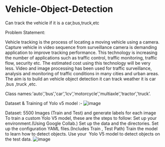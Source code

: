 # Vehicle-Object-Detection
Can track the vehicle if it is a car,bus,truck,etc

Problem Statement:

Vehicle tracking is the process of locating a moving vehicle using a camera. Capture vehicle in video sequence from surveillance camera is demanding application to improve tracking performance. This technology is increasing the number of applications such as traffic control, traffic monitoring, traffic flow, security etc. The estimated cost using this technology will be very less. Video and image processing has been used for traffic surveillance, analysis and monitoring of traffic conditions in many cities and urban areas. The aim is to build an vehicle object detection it can track weather it is car ,bus ,truck ,etc.

Class names:'auto','bus','car','lcv','motorcycle','multiaxle','tractor','truck’.


Dataset & Training of Yolo v5 model :-
![image](https://user-images.githubusercontent.com/75730196/129078563-023f7b22-a41b-4280-8335-b2091485d5ca.png)

Dataset: 5500 Images (Train and Test) and generate labels for each image
 To train a custom Yolo V5 model, these are the steps to follow:
 Set up your environment.(Using Google Collab.)
 Set up the data and the directories.
 Set up the configuration YAML files.(Includes Train , Test Path)
 Train the model to learn how to detect objects.
 Use your  Yolo V5 model to detect objects on the test data.
![image](https://user-images.githubusercontent.com/75730196/129078607-8e5ca950-f1a8-48e7-8b5d-186dbfa01c05.png)

